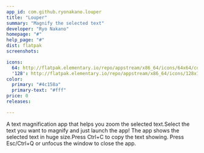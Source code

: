 ```yaml
---
app_id: com.github.ryonakano.louper
title: "Louper"
summary: "Magnify the selected text"
developer: "Ryo Nakano"
homepage: "#"
help_page: "#"
dist: flatpak
screenshots:

icons:
  64: http://flatpak.elementary.io/repo/appstream/x86_64/icons/64x64/com.github.ryonakano.louper.png
  '128': http://flatpak.elementary.io/repo/appstream/x86_64/icons/128x128/com.github.ryonakano.louper.png
color:
  primary: "#4c158a"
  primary-text: "#fff"
price: 0
releases:

---
```


A text magnification app that helps you zoom the selected text.Select the text you want to magnify and just launch the app! The app shows the selected text in huge size.Press Ctrl+C to copy the text showing. Press Esc/Ctrl+Q or unfocus the window to close the app.